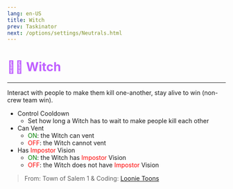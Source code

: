```yaml
---
lang: en-US
title: Witch
prev: Taskinator
next: /options/settings/Neutrals.html
---
```


# <font color="#bf5fff">🧙‍♀️ <b>Witch</b></font> <Badge text="Benign" type="tip" vertical="middle"/>
---

Interact with people to make them kill one-another, stay alive to win (non-crew team win).
* Control Cooldown
  * Set how long a Witch has to wait to make people kill each other
* Can Vent
  * <font color=green>ON</font>: the Witch can vent
  * <font color=red>OFF</font>: the Witch cannot vent
* Has <font color=red>Impostor</font> Vision
  * <font color=green>ON</font>: the Witch has <font color=red>Impostor</font> Vision
  * <font color=red>OFF</font>: the Witch does not have <font color=red>Impostor</font> Vision

> From: Town of Salem 1 & Coding: [Loonie Toons](https://github.com/Loonie-Toons)
